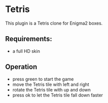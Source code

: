 # Tetris

This plugin is a Tetris clone for Enigma2 boxes. 

## Requirements:
* a full HD skin

## Operation
* press green to start the game
* move the Tetris tile with left and right
* rotate the Tetris tile with up and down
* press ok to let the Tetris tile fall down faster
